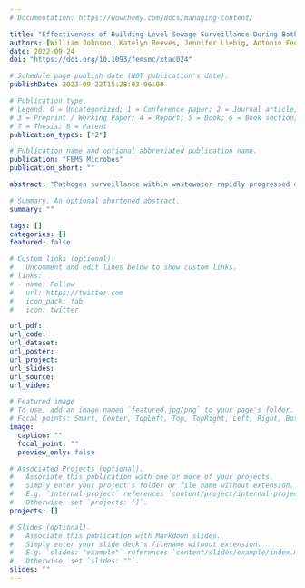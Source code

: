 ```yaml
---
# Documentation: https://wowchemy.com/docs/managing-content/

title: "Effectiveness of Building-Level Sewage Surveillance During Both Community Spread and Sporadic-Infection Phases of SARS-CoV-2 in a University Campus Population"
authors: [William Johnson, Katelyn Reeves, Jennifer Liebig, Antonio Feula, Claire Butler, Michaela Alkire, Samiha Singh, Shelby Litton, Kerry O’Conor, Keaton Jones, Nikolas Ortega, Trace Shimek, Julia Witteman, Sampling Team Collaborators, Kristen K. Bjorkman,Cresten Mansfeldt]
date: 2022-09-24
doi: "https://doi.org/10.1093/femsmc/xtac024"

# Schedule page publish date (NOT publication's date).
publishDate: 2023-09-22T15:28:03-06:00

# Publication type.
# Legend: 0 = Uncategorized; 1 = Conference paper; 2 = Journal article;
# 3 = Preprint / Working Paper; 4 = Report; 5 = Book; 6 = Book section;
# 7 = Thesis; 8 = Patent
publication_types: ["2"]

# Publication name and optional abbreviated publication name.
publication: "FEMS Microbes"
publication_short: ""

abstract: "Pathogen surveillance within wastewater rapidly progressed during the SARS-CoV-2 pandemic and informed public health management. In addition to the successful monitoring of entire sewer catchment basins at the treatment facility scale, subcatchment or building-level monitoring enabled targeted support of resource deployment. However, optimizing the temporal and spatial resolution of these monitoring programs remains complex due to population dynamics and within-sewer physical, chemical, and biological processes. To address these limitations, this study explores the advancement of the building-scale network that monitored the on-campus residential population at the University of Colorado Boulder between August 2020 and May 2021 through a daily SARS-CoV-2 surveillance campaign. During the study period, SARS-CoV-2 infection prevalence transitioned from robust community spread in Fall 2020 to sporadic infections in Spring 2021. Temporally, these distinct phases enabled investigating the effectiveness of resource commitment by exploring subsets of the original daily sampling data. Spatially, select sampling sites were installed along the flow path of the pipe network, enabling the exploration of the conservation of viral concentrations within the wastewater. Infection prevalence and resource commitment for informed action displayed an inverted relationship: higher temporal and spatial resolution surveillance is more imperative during sporadic infection phases than during high prevalence periods. This relationship was reinforced when norovirus (two minor clusters) and influenza (primarily absent) were additionally surveilled at a weekly frequency. Overall, resource commitment should scale to meet the objectives of the monitoring campaign—providing a general prevalence estimate requires fewer resources than an early-warning and targeted-action monitoring framework."

# Summary. An optional shortened abstract.
summary: ""

tags: []
categories: []
featured: false

# Custom links (optional).
#   Uncomment and edit lines below to show custom links.
# links:
# - name: Follow
#   url: https://twitter.com
#   icon_pack: fab
#   icon: twitter

url_pdf:
url_code:
url_dataset:
url_poster:
url_project:
url_slides:
url_source:
url_video:

# Featured image
# To use, add an image named `featured.jpg/png` to your page's folder. 
# Focal points: Smart, Center, TopLeft, Top, TopRight, Left, Right, BottomLeft, Bottom, BottomRight.
image:
  caption: ""
  focal_point: ""
  preview_only: false

# Associated Projects (optional).
#   Associate this publication with one or more of your projects.
#   Simply enter your project's folder or file name without extension.
#   E.g. `internal-project` references `content/project/internal-project/index.md`.
#   Otherwise, set `projects: []`.
projects: []

# Slides (optional).
#   Associate this publication with Markdown slides.
#   Simply enter your slide deck's filename without extension.
#   E.g. `slides: "example"` references `content/slides/example/index.md`.
#   Otherwise, set `slides: ""`.
slides: ""
---
```

